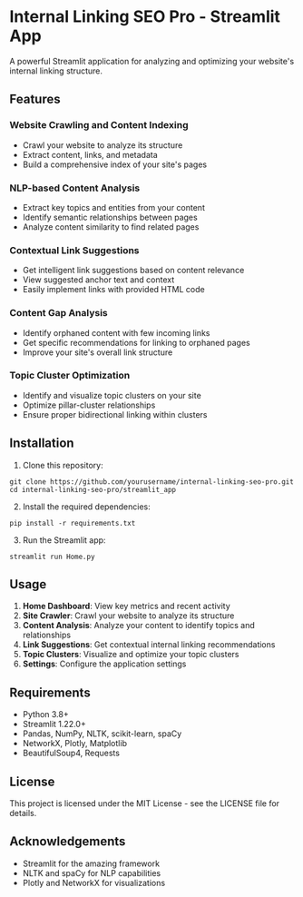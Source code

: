 # Internal Linking SEO Pro - Streamlit App

A powerful Streamlit application for analyzing and optimizing your website's internal linking structure.

## Features

### Website Crawling and Content Indexing
- Crawl your website to analyze its structure
- Extract content, links, and metadata
- Build a comprehensive index of your site's pages

### NLP-based Content Analysis
- Extract key topics and entities from your content
- Identify semantic relationships between pages
- Analyze content similarity to find related pages

### Contextual Link Suggestions
- Get intelligent link suggestions based on content relevance
- View suggested anchor text and context
- Easily implement links with provided HTML code

### Content Gap Analysis
- Identify orphaned content with few incoming links
- Get specific recommendations for linking to orphaned pages
- Improve your site's overall link structure

### Topic Cluster Optimization
- Identify and visualize topic clusters on your site
- Optimize pillar-cluster relationships
- Ensure proper bidirectional linking within clusters

## Installation

1. Clone this repository:
```
git clone https://github.com/yourusername/internal-linking-seo-pro.git
cd internal-linking-seo-pro/streamlit_app
```

2. Install the required dependencies:
```
pip install -r requirements.txt
```

3. Run the Streamlit app:
```
streamlit run Home.py
```

## Usage

1. **Home Dashboard**: View key metrics and recent activity
2. **Site Crawler**: Crawl your website to analyze its structure
3. **Content Analysis**: Analyze your content to identify topics and relationships
4. **Link Suggestions**: Get contextual internal linking recommendations
5. **Topic Clusters**: Visualize and optimize your topic clusters
6. **Settings**: Configure the application settings

## Requirements

- Python 3.8+
- Streamlit 1.22.0+
- Pandas, NumPy, NLTK, scikit-learn, spaCy
- NetworkX, Plotly, Matplotlib
- BeautifulSoup4, Requests

## License

This project is licensed under the MIT License - see the LICENSE file for details.

## Acknowledgements

- Streamlit for the amazing framework
- NLTK and spaCy for NLP capabilities
- Plotly and NetworkX for visualizations
